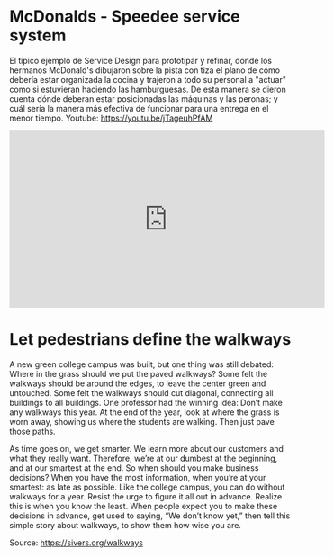 # McDonalds - Speedee service system
El típico ejemplo de Service Design para prototipar y refinar, donde los hermanos McDonald's dibujaron sobre la pista con tiza el plano de 
cómo debería estar organizada la cocina y trajeron a todo su personal a "actuar" como si estuvieran haciendo las hamburguesas. De esta 
manera se dieron cuenta dónde deberan estar posicionadas las máquinas y las peronas; y cuál sería la manera más efectiva de funcionar para
una entrega en el menor tiempo. Youtube: https://youtu.be/jTageuhPfAM
<iframe width="560" height="315" src="https://www.youtube.com/embed/jTageuhPfAM" frameborder="0" allowfullscreen></iframe>

# Let pedestrians define the walkways
A new green college campus was built, but one thing was still debated: Where in the grass should we put the paved walkways?
Some felt the walkways should be around the edges, to leave the center green and untouched.
Some felt the walkways should cut diagonal, connecting all buildings to all buildings.
One professor had the winning idea: Don’t make any walkways this year. At the end of the year, look at where the grass is worn away, 
showing us where the students are walking. Then just pave those paths.

As time goes on, we get smarter. We learn more about our customers and what they really want. Therefore, we’re at our dumbest at the beginning, 
and at our smartest at the end.
So when should you make business decisions? When you have the most information, when you’re at your smartest: as late as possible.
Like the college campus, you can do without walkways for a year.
Resist the urge to figure it all out in advance. Realize this is when you know the least.
When people expect you to make these decisions in advance, get used to saying, “We don’t know yet,” then tell this simple story about 
walkways, to show them how wise you are.

Source: https://sivers.org/walkways
